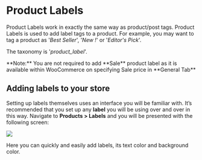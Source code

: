 # Product Labels

Product Labels work in exactly the same way as product/post tags. Product Labels is used to add label tags to a product. For example, you may want to tag a product as '*Best Seller*', '*New !*' or '*Editor's Pick*'.

The taxonomy is '*product_label*'.

<div class="alert alert-warning">**Note:** You are not required to add **Sale** product label as it is available within WooCommerce on specifying Sale price in **General Tab**</div>

## Adding labels to your store

Setting up labels themselves uses an interface you will be familiar with. It’s recommended that you set up any **label** you will be using over and over in this way. Navigate to **Products > Labels** and you will be presented with the following screen:

![](http://transvelo.github.io/docs/mediacenter/images/labels-screen.png)

Here you can quickly and easily add labels, its text color and background color.


